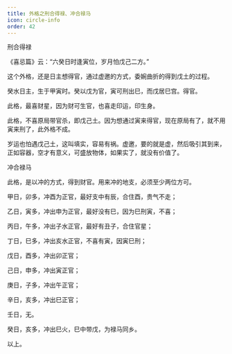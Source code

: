 ```yaml
---
title: 外格之刑合得禄、冲合禄马
icon: circle-info
order: 42
---
```


刑合得禄

《喜忌篇》云：“六癸日时逢寅位，岁月怕戊己二方。”

这个外格，还是日主想得官，通过虚邀的方式，委婉曲折的得到戊土的过程。

癸水日主，生于甲寅时。癸以戊为官，寅可刑出巳，而戊居巳宫。得官。

此格，最喜财星，因为财可生官，也喜走印运，印生身。

此格，不喜原局带官杀，即戊己土。因为想通过寅来得官，现在原局有了，就不用寅来刑了，此外格不成。

岁运也怕遇戊己土，这叫填实，容易有祸。虚邀，要的就是虚，然后吸引其到来，正如容器，空才有意义，可盛放物体，如果实了，就没有价值了。

冲合禄马

此格，是以冲的方式，得到财官。用来冲的地支，必须至少两位方可。

甲日，卯多，冲酉为正官，最好支中有辰，合住酉，贵气不走；

乙日，寅多，冲出申为正官，最好没有巳，因为巳刑寅，不喜；

丙日，午多，冲出子水正官，最好有丑子，合住官星；

丁日，巳多，冲出亥水正官，不喜有寅，因寅巳刑；

戊日，酉多，冲出卯正官；

己日，申多，冲出寅正官；

庚日，子多，冲出午正官；

辛日，亥多，冲出巳正官；

壬日，无。

癸日，亥多，冲出巳火，巳中带戊，为禄马同乡。

以上。

